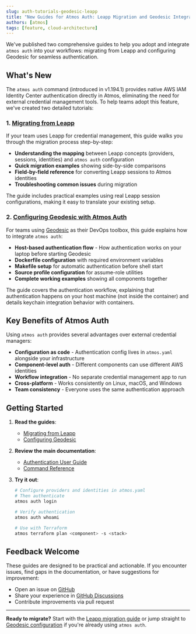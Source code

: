 ```yaml
---
slug: auth-tutorials-geodesic-leapp
title: "New Guides for Atmos Auth: Leapp Migration and Geodesic Integration"
authors: [atmos]
tags: [feature, cloud-architecture]
---
```


We've published two comprehensive guides to help you adopt and integrate `atmos auth` into your workflows: migrating from Leapp and configuring Geodesic for seamless authentication.

<!--truncate-->

## What's New

The `atmos auth` command (introduced in v1.194.1) provides native AWS IAM Identity Center authentication directly in Atmos, eliminating the need for external credential management tools. To help teams adopt this feature, we've created two detailed tutorials:

### 1. [Migrating from Leapp](/cli/commands/auth/tutorials/migrating-from-leapp)

If your team uses Leapp for credential management, this guide walks you through the migration process step-by-step:

- **Understanding the mapping** between Leapp concepts (providers, sessions, identities) and `atmos auth` configuration
- **Quick migration examples** showing side-by-side comparisons
- **Field-by-field reference** for converting Leapp sessions to Atmos identities
- **Troubleshooting common issues** during migration

The guide includes practical examples using real Leapp session configurations, making it easy to translate your existing setup.

### 2. [Configuring Geodesic with Atmos Auth](/cli/commands/auth/tutorials/configuring-geodesic)

For teams using [Geodesic](https://github.com/cloudposse/geodesic) as their DevOps toolbox, this guide explains how to integrate `atmos auth`:

- **Host-based authentication flow** - How authentication works on your laptop before starting Geodesic
- **Dockerfile configuration** with required environment variables
- **Makefile setup** for automatic authentication before shell start
- **Source profile configuration** for assume-role utilities
- **Complete working examples** showing all components together

The guide covers the authentication workflow, explaining that authentication happens on your host machine (not inside the container) and details keychain integration behavior with containers.

## Key Benefits of Atmos Auth

Using `atmos auth` provides several advantages over external credential managers:

- **Configuration as code** - Authentication config lives in `atmos.yaml` alongside your infrastructure
- **Component-level auth** - Different components can use different AWS identities
- **Workflow integration** - No separate credential management app to run
- **Cross-platform** - Works consistently on Linux, macOS, and Windows
- **Team consistency** - Everyone uses the same authentication approach

## Getting Started

1. **Read the guides**:
   - [Migrating from Leapp](/cli/commands/auth/tutorials/migrating-from-leapp)
   - [Configuring Geodesic](/cli/commands/auth/tutorials/configuring-geodesic)

2. **Review the main documentation**:
   - [Authentication User Guide](/cli/commands/auth/usage)
   - [Command Reference](/cli/commands/auth/login)

3. **Try it out**:
   ```bash
   # Configure providers and identities in atmos.yaml
   # Then authenticate
   atmos auth login

   # Verify authentication
   atmos auth whoami

   # Use with Terraform
   atmos terraform plan <component> -s <stack>
   ```

## Feedback Welcome

These guides are designed to be practical and actionable. If you encounter issues, find gaps in the documentation, or have suggestions for improvement:

- Open an issue on [GitHub](https://github.com/cloudposse/atmos/issues)
- Share your experience in [GitHub Discussions](https://github.com/cloudposse/atmos/discussions)
- Contribute improvements via pull request

---

**Ready to migrate?** Start with the [Leapp migration guide](/cli/commands/auth/tutorials/migrating-from-leapp) or jump straight to [Geodesic configuration](/cli/commands/auth/tutorials/configuring-geodesic) if you're already using `atmos auth`.
